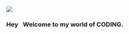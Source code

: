 <img src="https://emojipedia-us.s3.amazonaws.com/source/skype/289/man-technologist_1f468-200d-1f4bb.png">

### Hey <img src="https://raw.githubusercontent.com/aemmadi/aemmadi/master/wave.gif" width="5px"> Welcome to my world of CODING.
<!--
**Ujjawal-Indwar/Ujjawal-Indwar** is a ✨ _special_ ✨ repository because its `README.md` (this file) appears on your GitHub profile.

<img src="https://activity-graph.herokuapp.com/graph?username=kaiwalyakoparkar&bg_color=0f2d3d&color=1cadfb&line=1cadfb&point=1cadfb&area=true&hide_border=true">


Here are some ideas to get you started:

- 🔭 I’m currently working on ...
- 🌱 I’m currently learning ...
- 👯 I’m looking to collaborate on ...
- 🤔 I’m looking for help with ...
- 💬 Ask me about ...
- 📫 How to reach me: ...
- 😄 Pronouns: ...
- ⚡ Fun fact: ...
-->
